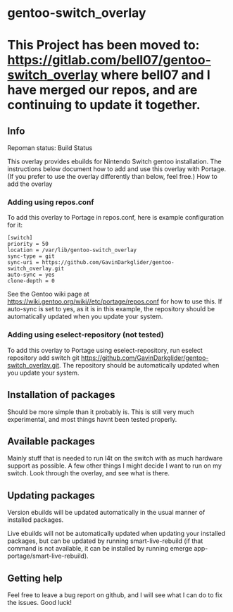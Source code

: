 # gentoo-switch_overlay
# This Project has been moved to: https://gitlab.com/bell07/gentoo-switch_overlay where bell07 and I have merged our repos, and are continuing to update it together. 
## Info

Repoman status: Build Status

This overlay provides ebuilds for Nintendo Switch gentoo installation. The instructions below document how to add and use this overlay with Portage. (If you prefer to use the overlay differently than below, feel free.)
How to add the overlay

### Adding using repos.conf

To add this overlay to Portage in repos.conf, here is example configuration for it:
```
[switch]
priority = 50
location = /var/lib/gentoo-switch_overlay
sync-type = git
sync-uri = https://github.com/GavinDarkglider/gentoo-switch_overlay.git
auto-sync = yes
clone-depth = 0
```
See the Gentoo wiki page at https://wiki.gentoo.org/wiki//etc/portage/repos.conf for how to use this. If auto-sync is set to yes, as it is in this example, the repository should be automatically updated when you update your system.

### Adding using eselect-repository (not tested)

To add this overlay to Portage using eselect-repository, run eselect repository add switch git https://github.com/GavinDarkglider/gentoo-switch_overlay.git. The repository should be automatically updated when you update your system.

## Installation of packages
Should be more simple than it probably is. This is still very much experimental, and most things havnt been tested properly.

## Available packages
Mainly stuff that is needed to run l4t on the switch with as much hardware support as possible. A few other things I might decide I want to run on my switch.
Look through the overlay, and see what is there.

## Updating packages

Version ebuilds will be updated automatically in the usual manner of installed packages.

Live ebuilds will not be automatically updated when updating your installed packages, but can be updated by running smart-live-rebuild (if that command is not available, it can be installed by running emerge app-portage/smart-live-rebuild).

## Getting help

Feel free to leave a bug report on github, and I will see what I can do to fix the issues.
Good luck!

